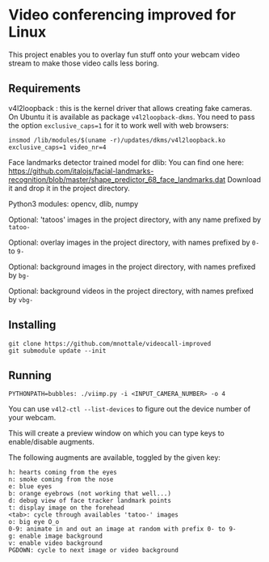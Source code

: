 Video conferencing improved for Linux
=====================================

This project enables you to overlay fun stuff onto your webcam video stream to
make those video calls less boring.


Requirements
------------

v4l2loopback : this is the kernel driver that allows creating fake cameras.
On Ubuntu it is available as package `v4l2loopback-dkms`. You need to pass the option
`exclusive_caps=1` for it to work well with web browsers:

    insmod /lib/modules/$(uname -r)/updates/dkms/v4l2loopback.ko exclusive_caps=1 video_nr=4

Face landmarks detector trained model for dlib: You can find one here: https://github.com/italojs/facial-landmarks-recognition/blob/master/shape_predictor_68_face_landmarks.dat
Download it and drop it in the project directory.

Python3 modules: opencv, dlib, numpy

Optional: 'tatoos' images in the project directory, with any name prefixed by `tatoo-`

Optional: overlay images in the project directory, with names prefixed by `0-` to `9-`

Optional: background images in the project directory, with names prefixed by `bg-`

Optional: background videos in the project directory, with names prefixed by `vbg-`

Installing
----------

    git clone https://github.com/mnottale/videocall-improved
    git submodule update --init

Running
-------

    PYTHONPATH=bubbles: ./viimp.py -i <INPUT_CAMERA_NUMBER> -o 4

You can use `v4l2-ctl --list-devices` to figure out the device number of your webcam.

This will create a preview window on which you can type keys to enable/disable
augments.

The following augments are available, toggled by the given key:

    h: hearts coming from the eyes
    n: smoke coming from the nose
    e: blue eyes
    b: orange eyebrows (not working that well...)
    d: debug view of face tracker landmark points
    t: display image on the forehead
    <tab>: cycle through availables 'tatoo-' images
    o: big eye O_o
    0-9: animate in and out an image at random with prefix 0- to 9-
    g: enable image background
    v: enable video background
    PGDOWN: cycle to next image or video background
